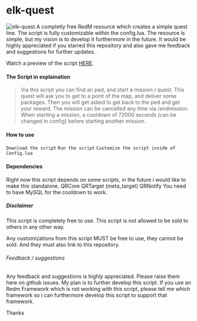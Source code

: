 # elk-quest
![elk-quest](https://cdn.discordapp.com/attachments/919337262829936691/1071208818450640947/ELK-QUEST.png)
A completly free RedM resource which creates a simple quest line. The script is fully customizable within the config.lua. The resource is simple, but my vision is to develop it furthermore in the future. It would be highly appreciated if you starred this repository and also gave me feedback and suggestions for further updates.


Watch a preview of the script [HERE](https://streamable.com/0smkfo).


#### The Script in explaination
> Via this script you can find an ped, and start a mission / quest. This quest will ask you to get to a point of the map, and deliver some packages. Then you will get asked to get back to the ped and get your reward. The mission can be cancelled any time via /endmission.
When starting a mission, a cooldown of 72000 seconds (can be changed in config) before starting another mission.

#### How to use
`Download the script`
`Run the script`
`Customize the script inside of Config.lua `


#### Dependencies
Right now this script depends on some scripts, in the future i would like to make this standalone.
QRCore
QRTarget (meta_target)
QRNotify
You need to have MySQL for the cooldown to work.

##### Disclaimer
This script is completely free to use. 
This script is not allowed to be sold to others in any other way. 

Any customizations from this script MUST be free to use, they cannot be sold. And they must also link to this repository.

###### Feedback / suggestions
Any feedback and suggestions is highly appreciated. Please raise them here on github issues. My plan is to further develop this script.
If you use an Redm Framework which is not working with this script, please tell me which framework so i can furthermore develop this script to support that framework.

Thanks


